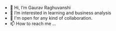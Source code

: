 - 👋 Hi, I’m Gaurav Raghuvanshi
- 👀 I’m interested in learning and business analysis
- 💞️ I'm open for any kind of collaboration.
- 📫 How to reach me ...

<!---
Gaurawr/Gaurawr is a ✨ special ✨ repository because its `README.md` (this file) appears on your GitHub profile.
You can click the Preview link to take a look at your changes.
--->
